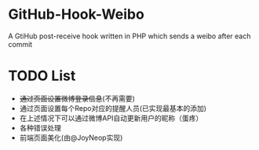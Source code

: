 GitHub-Hook-Weibo
=================

A GtiHub post-receive hook written in PHP which sends a weibo after each commit

TODO List
================

* <del> 通过页面设置微博登录信息</del>(不再需要)
* 通过页面设置每个Repo对应的提醒人员(已实现最基本的添加)
* 在上述情况下可以通过微博API自动更新用户的昵称（蛋疼）
* 各种错误处理 
* 前端页面美化(由@JoyNeop实现)
